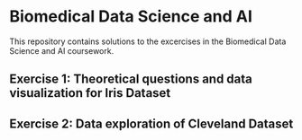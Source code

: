 # Biomedical Data Science and AI

This repository contains solutions to the excercises in the Biomedical Data Science and AI coursework.

## Exercise 1: Theoretical questions and data visualization for Iris Dataset

## Exercise 2: Data exploration of Cleveland Dataset
